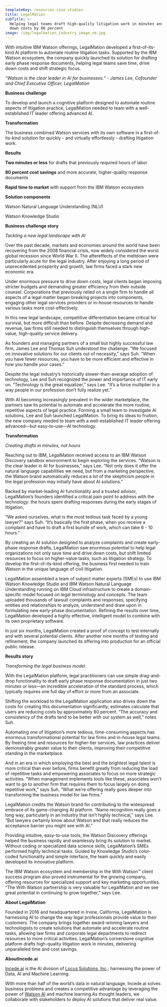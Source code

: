 ```yaml
---
templateKey: resources-case-studies
title: LegalMation
subTitle: >-
  Helping legal teams draft high-quality litigation work in minutes and drive
  down costs by 80 percent
image: /img/legalmation_industry_image_sm.jpg
---
```

With intuitive IBM Watson offerings, LegalMation developed a first-of-its-kind AI platform to automate routine litigation tasks. Supported by the IBM Watson ecosystem, the company quickly launched its solution for drafting early phase response documents, helping legal teams save time, drive down costs and shift strategic focus.

*“Watson is the clear leader in AI for businesses.” - James Lee, Cofounder and Chief Executive Officer, LegalMation*



**Business challenge**

To develop and launch a cognitive platform designed to automate routine aspects of litigation practice, LegalMation needed to team with a well-established IT leader offering advanced AI.



**Transformation**

The business combined Watson services with its own software in a first-of-its-kind solution for quickly - and virtually effortlessly - drafting litigation work.



**Results**

**Two minutes or less** for drafts that previously required hours of labor

**80 percent cost savings** and more accurate, higher-quality response documents

**Rapid time to market** with support from the IBM Watson ecosystem



**Solution components**

Watson Natural Language Understanding (NLU)

Watson Knowledge Studio



**Business challenge story**

*Tackling a new legal landscape with AI*

Over the past decade, markets and economies around the world have been recovering from the 2008 financial crisis, now widely considered the worst global recession since World War II. The aftereffects of the meltdown were particularly acute for the legal industry. After enjoying a long period of unprecedented prosperity and growth, law firms faced a stark new economic era.



Under enormous pressure to drive down costs, legal clients began imposing stricter budgets and demanding greater efficiency from their outside counsel. Corporations that previously relied on a single firm to handle all aspects of a legal matter began breaking projects into components, engaging other legal services providers or in-house resources to handle various tasks more cost-effectively.



In this new legal landscape, competitive differentiation became critical for survival, but more difficult than before. Despite decreasing demand and revenue, law firms still needed to distinguish themselves through high-value, high-quality service delivery.



As founders and managing partners of a small but highly successful law firm, James Lee and Thomas Suh understood the challenge. “We focused on innovative solutions for our clients out of necessity,” says Suh. “When you have fewer resources, you have to be more efficient and effective in how you handle your cases.”



Despite the legal industry’s historically slower-than-average adoption of technology, Lee and Suh recognized the power and importance of IT early on. “Technology is the great equalizer,” says Lee. “It’s a force multiplier in a way people in our profession don’t fully realize yet.”



With AI becoming increasingly prevalent in the wider marketplace, the partners saw its potential to automate and accelerate the more routine, repetitive aspects of legal practice. Forming a small team to investigate AI solutions, Lee and Suh launched LegalMation. To bring its ideas to fruition, the new company needed to team with a well-established IT leader offering advanced—but easy-to-use—AI technology.



**Transformation**

*Creating drafts in minutes, not hours*

Reaching out to IBM, LegalMation received access to an IBM Watson Discovery sandbox environment to begin exploring the services. “Watson is the clear leader in AI for businesses,” says Lee. “Not only does it offer the natural language capabilities we need, but from a marketing perspective, the Watson brand automatically reduces a lot of the skepticism people in the legal profession may initially have about AI solutions.”

Backed by market-leading AI functionality and a trusted advisor, LegalMation’s founders identified a critical pain point to address with the technology: the hours spent drafting responses during the early stages of litigation,

“We asked ourselves, what is the most tedious task faced by a young lawyer?” says Suh. “It’s basically the first phase, when you receive a complaint and have to draft a first bundle of work, which can take 6 - 10 hours.”

By creating an AI solution designed to analyze complaints and create early-phase response drafts, LegalMation saw enormous potential to help legal organizations not only save time and drive down costs, but shift limited resources to focus on higher-value tasks, such as litigation strategy. To develop the first-of-its-kind offering, the business first needed to train Watson in the unique language of civil litigation.

LegalMation assembled a team of subject matter experts (SMEs) to use IBM Watson Knowledge Studio and IBM Watson Natural Language Understanding running on IBM Cloud infrastructure to create a domain-specific model focused on legal terminology and concepts. The team uploaded thousands of lawsuit complaints and responses, specifying entities and relationships to analyze, understand and draw upon in formulating new early-phase documentation. Refining the results over time, LegalMation developed a highly effective, intelligent model to combine with its own proprietary software.

In just six months, LegalMation created a proof of concept to test internally and with several potential clients. After another nine months of testing and refinement, the company launched its offering into production for an official public release.



**Results story**

*Transforming the legal business model*

With the LegalMation platform, legal practitioners can use simple drag-and-drop functionality to draft early phase response documentation in just two minutes or less—an incredible acceleration of the standard process, which typically requires one full day of effort or more from an associate.



Shifting the workload to the LegalMation application also drives down the costs for creating this documentation significantly; estimates calculate that users are reducing costs by approximately 80 percent. “The accuracy and consistency of the drafts tend to be better with our system as well,” notes Suh.



Automating one of litigation’s more tedious, time-consuming aspects has enormous transformational potential for law firms and in-house legal teams. By freeing time and resources for higher-tier services, law practices deliver demonstrably greater value to their clients, improving their competitive standing in the marketplace.



And in an era in which employing the best and the brightest legal talent is more critical than ever before, firms benefit greatly from reducing the load of repetitive tasks and empowering associates to focus on more strategic activities. “When management implements tools like these, associates won’t want to go to another firm that requires them to focus largely on doing repetitive work,” says Suh. “What we’re offering really goes deeper into transforming the business model for law firms.”



LegalMation credits the Watson brand for contributing to the widespread embrace of its game-changing AI platform. “Name recognition really goes a long way, particularly in an industry that isn’t highly technical,” says Lee. “But lawyers certainly know about Watson and that really reduces the acceptance barrier you might see with AI.”



Providing intuitive, easy-to-use tools, the Watson Discovery offerings helped the business rapidly and seamlessly bring its solution to market. Without coding or specialized data science skills, LegalMation’s SMEs performed highly technical tasks. Guided by Knowledge Studio’s color-coded functionality and simple interface, the team quickly and easily developed its innovative platform.



The IBM Watson ecosystem and membership in the With Watson™ client success program also proved instrumental for the growing company, offering resources for specialized support and key marketing opportunities. “The With Watson partnership is very valuable for LegalMation and we see great potential in continuing to grow together,” says Lee.



**About LegalMation**

Founded in 2016 and headquartered in Irvine, California, LegalMation is harnessing AI to change the way legal professionals provide value to their customers. The company brings together award-winning lawyers and technologists to create solutions that automate and accelerate routine tasks, allowing law firms and corporate legal departments to redirect resources to more critical activities. LegalMation’s cornerstone cognitive platform drafts high-quality litigation work in minutes, delivering unparalleled time and cost savings.



**AboutIncede.ai**

[Incede.ai](https://www.incede.ai) is the AI division of [Locus Solutions, Inc](http://www.locussolutions.com).; harnessing the power of Data, AI and Machine Learning.

With more than half of the world’s data in natural language, Incede.ai solves business problems and creates a competitive advantage by leveraging the power of [Watson AI](https://www.ibm.com/watson) and machine learning.As thought leaders, we collaborate with stakeholders to deploy AI solutions that deliver real value.

